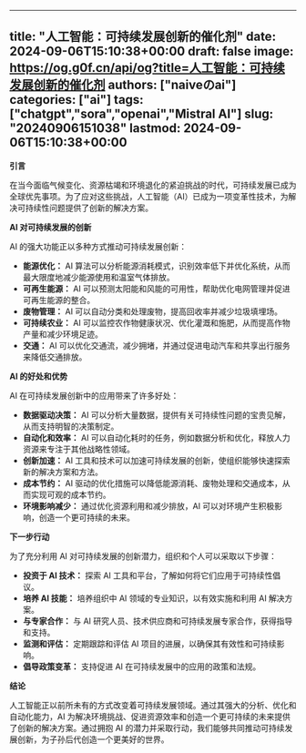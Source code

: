 
---
title: "人工智能：可持续发展创新的催化剂"
date: 2024-09-06T15:10:38+00:00
draft: false
image: https://og.g0f.cn/api/og?title=人工智能：可持续发展创新的催化剂
authors: ["naiveのai"]
categories: ["ai"]
tags: ["chatgpt","sora","openai","Mistral AI"]
slug: "20240906151038"
lastmod: 2024-09-06T15:10:38+00:00
---
**引言**

在当今面临气候变化、资源枯竭和环境退化的紧迫挑战的时代，可持续发展已成为全球优先事项。为了应对这些挑战，人工智能（AI）已成为一项变革性技术，为解决可持续性问题提供了创新的解决方案。

**AI 对可持续发展的创新**

AI 的强大功能正以多种方式推动可持续发展创新：

* **能源优化：** AI 算法可以分析能源消耗模式，识别效率低下并优化系统，从而最大限度地减少能源使用和温室气体排放。
* **可再生能源：** AI 可以预测太阳能和风能的可用性，帮助优化电网管理并促进可再生能源的整合。
* **废物管理：** AI 可以自动分类和处理废物，提高回收率并减少垃圾填埋场。
* **可持续农业：** AI 可以监控农作物健康状况、优化灌溉和施肥，从而提高作物产量和减少环境足迹。
* **交通：** AI 可以优化交通流，减少拥堵，并通过促进电动汽车和共享出行服务来降低交通排放。

**AI 的好处和优势**

AI 在可持续发展创新中的应用带来了许多好处：

* **数据驱动决策：** AI 可以分析大量数据，提供有关可持续性问题的宝贵见解，从而支持明智的决策制定。
* **自动化和效率：** AI 可以自动化耗时的任务，例如数据分析和优化，释放人力资源来专注于其他战略性领域。
* **创新加速：** AI 工具和技术可以加速可持续发展的创新，使组织能够快速探索新的解决方案和方法。
* **成本节约：** AI 驱动的优化措施可以降低能源消耗、废物处理和交通成本，从而实现可观的成本节约。
* **环境影响减少：** 通过优化资源利用和减少排放，AI 可以对环境产生积极影响，创造一个更可持续的未来。

**下一步行动**

为了充分利用 AI 对可持续发展的创新潜力，组织和个人可以采取以下步骤：

* **投资于 AI 技术：** 探索 AI 工具和平台，了解如何将它们应用于可持续性倡议。
* **培养 AI 技能：** 培养组织中 AI 领域的专业知识，以有效实施和利用 AI 解决方案。
* **与专家合作：** 与 AI 研究人员、技术供应商和可持续发展专家合作，获得指导和支持。
* **监测和评估：** 定期跟踪和评估 AI 项目的进展，以确保其有效性和可持续影响。
* **倡导政策变革：** 支持促进 AI 在可持续发展中的应用的政策和法规。

**结论**

人工智能正以前所未有的方式改变着可持续发展领域。通过其强大的分析、优化和自动化能力，AI 为解决环境挑战、促进资源效率和创造一个更可持续的未来提供了创新的解决方案。通过拥抱 AI 的潜力并采取行动，我们能够共同推动可持续发展创新，为子孙后代创造一个更美好的世界。